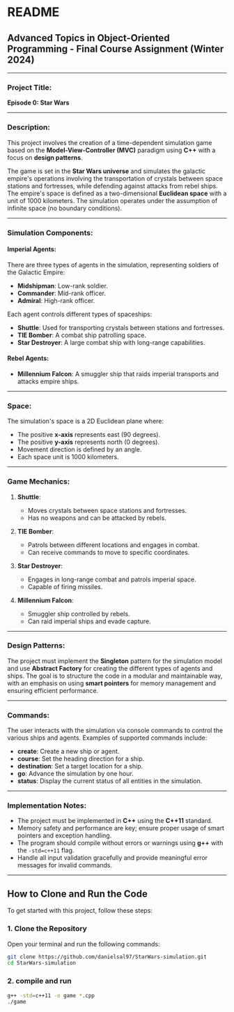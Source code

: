 # README

## Advanced Topics in Object-Oriented Programming - Final Course Assignment (Winter 2024)

---

### Project Title:
**Episode 0: Star Wars**

---

### Description:
This project involves the creation of a time-dependent simulation game based on the **Model-View-Controller (MVC)** paradigm using **C++** with a focus on **design patterns**.

The game is set in the **Star Wars universe** and simulates the galactic empire's operations involving the transportation of crystals between space stations and fortresses, while defending against attacks from rebel ships. The empire's space is defined as a two-dimensional **Euclidean space** with a unit of 1000 kilometers. The simulation operates under the assumption of infinite space (no boundary conditions).

---

### Simulation Components:

#### Imperial Agents:
There are three types of agents in the simulation, representing soldiers of the Galactic Empire:
- **Midshipman**: Low-rank soldier.
- **Commander**: Mid-rank officer.
- **Admiral**: High-rank officer.

Each agent controls different types of spaceships:
- **Shuttle**: Used for transporting crystals between stations and fortresses.
- **TIE Bomber**: A combat ship patrolling space.
- **Star Destroyer**: A large combat ship with long-range capabilities.

#### Rebel Agents:
- **Millennium Falcon**: A smuggler ship that raids imperial transports and attacks empire ships.

---

### Space:
The simulation's space is a 2D Euclidean plane where:
- The positive **x-axis** represents east (90 degrees).
- The positive **y-axis** represents north (0 degrees).
- Movement direction is defined by an angle.
- Each space unit is 1000 kilometers.

---

### Game Mechanics:

1. **Shuttle**: 
   - Moves crystals between space stations and fortresses.
   - Has no weapons and can be attacked by rebels.
   
2. **TIE Bomber**: 
   - Patrols between different locations and engages in combat.
   - Can receive commands to move to specific coordinates.

3. **Star Destroyer**: 
   - Engages in long-range combat and patrols imperial space.
   - Capable of firing missiles.

4. **Millennium Falcon**: 
   - Smuggler ship controlled by rebels.
   - Can raid imperial ships and evade capture.

---

### Design Patterns:
The project must implement the **Singleton** pattern for the simulation model and use **Abstract Factory** for creating the different types of agents and ships. The goal is to structure the code in a modular and maintainable way, with an emphasis on using **smart pointers** for memory management and ensuring efficient performance.

---

### Commands:
The user interacts with the simulation via console commands to control the various ships and agents. Examples of supported commands include:
- **create**: Create a new ship or agent.
- **course**: Set the heading direction for a ship.
- **destination**: Set a target location for a ship.
- **go**: Advance the simulation by one hour.
- **status**: Display the current status of all entities in the simulation.

---

### Implementation Notes:
- The project must be implemented in **C++** using the **C++11** standard.
- Memory safety and performance are key; ensure proper usage of smart pointers and exception handling.
- The program should compile without errors or warnings using **g++** with the `-std=c++11` flag.
- Handle all input validation gracefully and provide meaningful error messages for invalid commands.

---
## How to Clone and Run the Code

To get started with this project, follow these steps:

### 1. Clone the Repository
Open your terminal and run the following commands:

```bash
git clone https://github.com/danielsal97/StarWars-simulation.git
cd StarWars-simulation
```
### 2. compile and run
```bash
g++ -std=c++11 -o game *.cpp
./game
```
